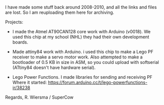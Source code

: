 I have made some stuff back around 2008-2010, and all the links and files are lost.
So I am reuploading them here for archiving.

Projects:

- I made the Atmel AT90CAN128 core work with Arduino (v0018).
  We used this chip at my school (NHL) they had their own development boards.

- Made attiny84 work with Arduino. i used this chip to make a Lego PF receiver to make a servo motor work.
  Also attempted to make a bootloader of 0.5 KB in size in ASM, so you could upload with softserial (ATtiny84 doesn't have hardware serial).

- Lego Power Functions. I made libraries for sending and receiving PF
  Where it started: https://forum.arduino.cc/t/lego-powerfunctions-ir/38238

Regards, R. Wiersma / SuperCow